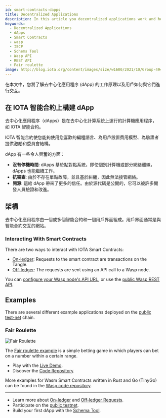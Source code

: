 ```yaml
---
id: smart-contracts-dapps
title: Decentralized Applications
description: In this article you decentralized applications work and how users can interact with it.
keywords:
  - Decentralized Applications
  - dApps
  - Smart Contracts
  - wasp
  - ISCP
  - Schema Tool
  - Wasp API
  - REST API
  - Fair roulette
image: http://blog.iota.org/content/images/size/w1600/2021/10/Group-4947.png
---
```


在本文中，您將了解去中心化應用程序 (dApp) 的工作原理以及用戶如何與它們進行交互。

## 在 IOTA 智能合約上構建 dApp

去中心化應用程序（dApps）是在去中心化計算系統上運行的計算機應用程序，如 IOTA 智能合約。

IOTA 智能合約使您能夠使用您喜歡的編程語言、為用戶設置費用模型、為驗證者提供激勵和委員會結構。

dApp 有一些令人興奮的方面：

- **沒有停機時間**: dApps 基於點對點系統，即使個別計算機或部分網絡離線，dApps 也能繼續工作。
- **抗審查**: 由於不存在單點故障，並且基於糾纏，因此無法接管網絡。
- **開源**: 這給 dApp 帶來了更多的信任。由於源代碼是公開的，它可以被許多開發人員驗證和改進。

## 架構

去中心化應用程序由一個或多個智能合約和一個用戶界面組成。用戶界面通常是與智能合約交互的網站。

### Interacting With Smart Contracts

There are two ways to interact with IOTA Smart Contracts:

- [On-ledger](/smart-contracts/guide/core_concepts/smartcontract-interaction/on-ledger-requests): Requests to the smart contract are transactions on the Tangle.
- [Off-ledger](/smart-contracts/guide/core_concepts/smartcontract-interaction/off-ledger-requests): The requests are sent using an API call to a Wasp node.

You can [configure your Wasp node's API URL](/smart-contracts/guide/chains_and_nodes/running-a-node#web-api), or use the [public Wasp REST API](https://api.wasp.sc.iota.org/doc).

## Examples

There are several different example applications deployed on the [public test-net](/smart-contracts/guide/chains_and_nodes/testnet) chain.

### Fair Roulette

![Fair Roulette](http://blog.iota.org/content/images/size/w1600/2021/10/Group-4947.png)

The [Fair roulette example](/smart-contracts/guide/example_projects/fair_roulette) is a simple betting game in which players can bet on a number within a certain range.

- Play with the [Live Demo](https://demo.sc.iota.org/).
- Discover the [Code Repository](https://github.com/iotaledger/wasp/tree/roulette_poc/contracts/rust/fairroulette).

More examples for Wasm Smart Contracts written in Rust and Go (TinyGo) can be found in the [Wasp code repository](https://github.com/iotaledger/wasp/tree/master/contracts/wasm).

---

- Learn more about [On-ledger](/smart-contracts/guide/core_concepts/smartcontract-interaction/on-ledger-requests) and [Off-ledger Requests](/smart-contracts/guide/core_concepts/smartcontract-interaction/off-ledger-requests).
- Participate on the [public testnet](/smart-contracts/guide/chains_and_nodes/testnet).
- Build your first dApp with the [Schema Tool](/smart-contracts/guide/schema).
